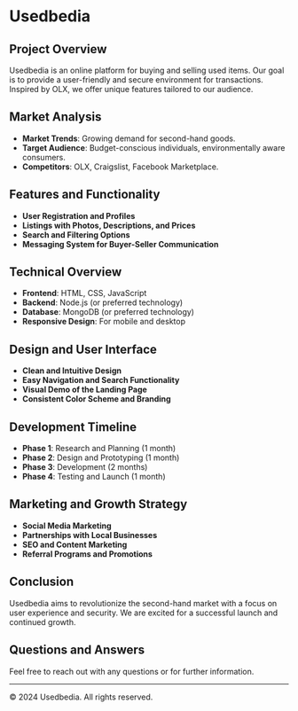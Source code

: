 # Usedbedia

## Project Overview
Usedbedia is an online platform for buying and selling used items. Our goal is to provide a user-friendly and secure environment for transactions. Inspired by OLX, we offer unique features tailored to our audience.

## Market Analysis
- **Market Trends**: Growing demand for second-hand goods.
- **Target Audience**: Budget-conscious individuals, environmentally aware consumers.
- **Competitors**: OLX, Craigslist, Facebook Marketplace.

## Features and Functionality
- **User Registration and Profiles**
- **Listings with Photos, Descriptions, and Prices**
- **Search and Filtering Options**
- **Messaging System for Buyer-Seller Communication**

## Technical Overview
- **Frontend**: HTML, CSS, JavaScript
- **Backend**: Node.js (or preferred technology)
- **Database**: MongoDB (or preferred technology)
- **Responsive Design**: For mobile and desktop

## Design and User Interface
- **Clean and Intuitive Design**
- **Easy Navigation and Search Functionality**
- **Visual Demo of the Landing Page**
- **Consistent Color Scheme and Branding**

## Development Timeline
- **Phase 1**: Research and Planning (1 month)
- **Phase 2**: Design and Prototyping (1 month)
- **Phase 3**: Development (2 months)
- **Phase 4**: Testing and Launch (1 month)

## Marketing and Growth Strategy
- **Social Media Marketing**
- **Partnerships with Local Businesses**
- **SEO and Content Marketing**
- **Referral Programs and Promotions**

## Conclusion
Usedbedia aims to revolutionize the second-hand market with a focus on user experience and security. We are excited for a successful launch and continued growth.

## Questions and Answers
Feel free to reach out with any questions or for further information.

---

© 2024 Usedbedia. All rights reserved.
